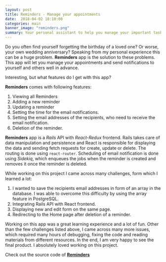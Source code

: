 ```yaml
---
layout: post
title: Reminders - Manage your appointments
date:  2018-04-02 18:10:00
categories: main
banner_image: "reminders.png"
summary: Your personal assistant to help you manage your important tasks. Never miss another appointment again!
---
```


Do you often find yourself forgetting the birthday of a loved one? Or worse, your own wedding anniversary? Speaking from my personal experience this can be a huge problem. **Reminders** app is the solution to these problems. This app will let you manage your appointments and send notifications to yourself and others well in advance.
 
  Interesting, but what features do I get with this app?
  
  **Reminders** comes with following features:
  1. Viewing all Reminders
  2. Adding a new reminder
  3. Updating a reminder
  4. Setting the time for the email notifications.
  5. Setting the email addresses of the recipients, who need to receive the email notification.
  6. Deletion of the reminder.
  
  
  **Reminders** app is a _Rails_ API with _React-Redux_ frontend. Rails takes care of data manipulation and persistence and React is responsible for displaying the data and sending fetch requests for create, update or delete. The routing is done using `react-router`. Scheduling of email notification is done using _Sidekiq_, which enqueues the jobs when the reminder is created and removes it once the reminder is deleted.
  
  While working on this project I came across many challenges, form which I learned a lot: 
  1. I wanted to save the recipients email addresses in form of an array in the database. I was able to overcome this difficulty by using the array feature in PostgreSQL. 
  2. Integrating Rails API with React frontend. 
  3. Displaying new and edit form on the same page. 
  4. Redirecting to the Home page after deletion of a reminder. 
  
 Working on this app was a great learning experience and a lot of fun. Other than the few challenges listed above, I came across many more issues, which required many hours of debugging, fixing the code and reading materials from different resources. In the end, I am very happy to see the final product. I absolutely loved working on this project.
 
 Check out the source code of [**Reminders**](https://github.com/soumyaveer/reminders) 

